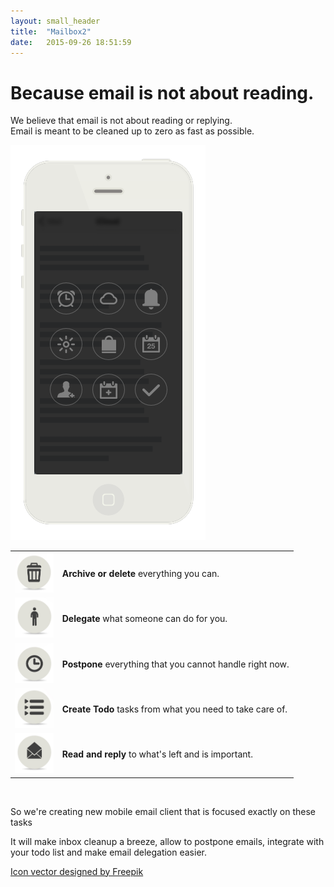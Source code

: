 ```yaml
---
layout: small_header
title:  "Mailbox2"
date:   2015-09-26 18:51:59
---
```

<div class="page-content">
  <div id="about">
    <h1>Because email is not about reading.</h1>
    <p>We believe that email is not about reading or replying.
      <br> Email is meant to be cleaned up to zero as fast as possible.</p>
      <div>
      <img src="img/phone.png">
      </div>
      <div>
    <table>
      <tr>
        <td><img src="img/delete.jpg" height="64px"></td>
        <td><b>Archive or delete</b> everything you can.</td>
      </tr>
      <tr>
        <td><img src="img/delegate.jpg" height="64px"></td>
        <td><b>Delegate</b> what someone can do for you.</td>
      </tr>
      <tr>
        <td><img src="img/postpone.jpg" height="64px"></td>
        <td><b>Postpone</b> everything that you cannot handle right now.</td>
      </tr>
      <tr>
        <td><img src="img/todo.jpg" height="64px"></td>
        <td><b>Create Todo</b> tasks from what you need to take care of.</td>
      </tr>
      <tr>
        <td><img src="img/read.jpg" height="64px"></td>
        <td><b>Read and reply</b> to what's left and is important.</td>
      </tr>
    </table>
    </div>
  </div>
  <div>
    <br>
    <p>So we're creating new mobile email client that is focused exactly on these tasks</p>
      <p>It will make inbox cleanup a breeze, allow to postpone emails,
      integrate with your todo list and make email delegation easier.</p>
  </div>
  <div class="footer-small">
    <a href="http://www.freepik.com/free-photos-vectors/icon">Icon vector designed by Freepik</a>
  </div>
</div>
